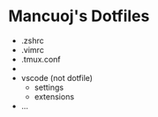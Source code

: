 # Mancuoj's Dotfiles

- .zshrc
- .vimrc
- .tmux.conf
- 
- vscode (not dotfile)
  - settings 
  - extensions
- ...